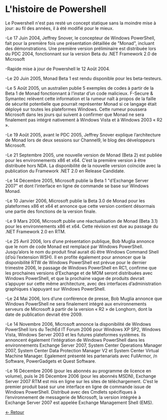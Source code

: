 # L'histoire de Powershell
Le Powershell n'est pas resté un concept statique sans la moindre mise à jour: au fil des années, il à été modifié pour le mieux.

-Le 17 Juin 2004, Jeffrey Snover, le concepteur de Windows PowerShell, fait pour
la première fois une présentation détaillée de "Monad", incluant des démonstrations.  Une première version préliminaire est
distribuée lors du PDC 2004, fonctionnant sur la version Beta du .NET Framework 2.0 de Microsoft


-Rapide mise à jour de Powershell le 12 Août 2004.


-Le 20 Juin 2005, Monad Beta 1 est rendu disponible pour les beta-testeurs. 


-Le 5 Août 2005, un australien publie 5 exemples de codes
à partir de la Beta 1 de Monad fonctionnant à l’instar d’un code malicieux. F-Secure & Symantec relèvent cette information et la 
rumeur naît à propos de la faille de sécurité potentielle que pourrait représenter Monad si ce langage était déployé sur toutes les
plateformes Windows. Cette rumeur poussera Microsoft dans les jours qui suivent à confirmer que Monad ne sera finalement pas intégré
nativement à Windows Vista et à Windows 2003 « R2 ».


-Le 19 Août 2005, avant le PDC 2005, Jeffrey Snover explique l’architecture de
Monad lors de deux sessions sur Channel9, le blog des développeurs Microsoft.


-Le 21 Septembre 2005, une nouvelle version de Monad (Beta 2) est publiée pour les environnements x86 et x64. C’est la première 
version à être distribuée hors NDA. La disponibilité de la nouvelle version coïncide avec la publication du Framework .NET 2.0 en
Release Candidate. 


-Le 14 Décembre 2005, Microsoft publie la Beta 1 "d’Exchange Server 2007" et dont l’interface en ligne de commande
se base sur Windows Monad. 


-Le 10 Janvier 2006, Microsoft publie la Beta 3.0 de Monad pour les plateformes x86 et x64 et annonce
que cette version contient désormais une partie des fonctions de la version finale. 


-Le 9 Mars 2006, Microsoft publie une
réactualisation de Monad (Beta 3.1) pour les environnements x86 et x64. Cette révision est due au passage du .NET Framework 2.0 en RTM.


-Le 25 Avril 2006, lors d’une présentation publique, Bob Muglia annonce que le nom de code Monad est remplacé par Windows PowerShell.
Jusqu’alors le nom du produit final aurait dû être Windows Command Shell (d’où l’extension WSH). Il en profite également pour
annoncer que la disponibilité RTW de Windows PowerShell est prévue pour le dernier trimestre 2006, le passage de Windows PowerShell
en RC1, confirme que les prochaines versions d’Exchange et de MOM seront distribuées avec Windows PowerShell, et que la prochaine
vague de produits devrait s’appuyer sur cette même architecture, avec des interfaces d’administration graphiques s’appuyant sur
Windows PowerShell.


-Le 24 Mai 2006, lors d’une conférence de presse, Bob Muglia annonce que Windows PowerShell ne sera finalement intégré aux 
environnements serveurs de Microsoft à partir de la version « R2 » de Longhorn, dont la date de publication devrait être 2009.


-Le 14 Novembre 2006, Microsoft annonce la disponibilité de Windows PowerShell lors du TechEd IT Forum 2006 pour Windows XP SP2,
Windows Vista, Windows Server 2003 et les futures plateformes systèmes. Ils annoncent également l’intégration de Windows PowerShell
dans les environnements Exchange Server 2007, System Center Operations Manager 2007, System Center Data Protection Manager V2 et
System Center Virtual Machine Manager. Egalement présenté les partenariats avec FullArmor, /n Software, PowerGadgets et Quest Software.


 -Le 16 Décembre 2006 (pour les abonnés au programme de licence en volume), puis le 26 Décembre 2006 (pour les abonnés MSDN),
 Exchange Server 2007 RTM est mis en ligne sur les sites de téléchargement. C’est le premier produit basé sur une interface 
 en ligne de commande issue de Windows PowerShell. Distribué avec des Cmdlets spécifiques à l’environnement de messagerie de 
 Microsoft, la version intégrée à Exchange Server 2007 est appelée Exchange Management Shell (EMS).


[← Retour](https://github.com/mveron13/cours.linux/blob/main/README.md)
